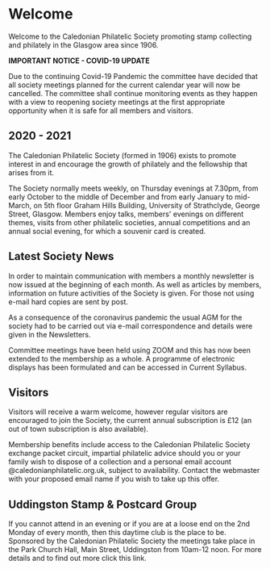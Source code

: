 # Welcome

Welcome to the Caledonian Philatelic Society promoting stamp collecting and philately in the Glasgow area since 1906.

**IMPORTANT NOTICE - COVID-19 UPDATE**

Due to the continuing Covid-19 Pandemic the committee have decided that all society meetings planned for the current calendar year will now be cancelled. The committee shall continue monitoring events as they happen with a view to reopening society meetings at the first appropriate opportunity when it is safe for all members and visitors.

## 2020 - 2021

The Caledonian Philatelic Society (formed in 1906) exists to promote interest in and encourage the growth of philately and the fellowship that arises from it.

The Society normally meets weekly, on Thursday evenings at 7.30pm, from early October to the middle of December and from early January to mid-March, on 5th floor Graham Hills Building, University of Strathclyde, George Street, Glasgow. Members enjoy talks, members' evenings on different themes, visits from other philatelic societies, annual competitions and an annual social evening, for which a souvenir card is created.

## Latest Society News

In order to maintain communication with members a monthly newsletter is now issued at the beginning of each month. As well as articles by members, information on future activities of the Society is given. For those not using e-mail hard copies are sent by post.

As a consequence of the coronavirus pandemic the usual AGM for the society had to be carried out via e-mail correspondence and details were given in the Newsletters.

Committee meetings have been held using ZOOM and this has now been extended to the membership as a whole. A programme of electronic displays has been formulated and can be accessed in Current Syllabus.

## Visitors

Visitors will receive a warm welcome, however regular visitors are encouraged to join the Society, the current annual subscription is &pound;12 (an out of town subscription is also available).

Membership benefits include access to the Caledonian Philatelic Society exchange packet circuit, impartial philatelic advice should you or your family wish to dispose of a collection and a personal email account @caledonianphilatelic.org.uk, subject to availability. Contact the webmaster with your proposed email name if you wish to take up this offer.

## Uddingston Stamp & Postcard Group

If you cannot attend in an evening or if you are at a loose end on the 2nd Monday of every month, then this daytime club is the place to be. Sponsored by the Caledonian Philatelic Society the meetings take place in the Park Church Hall, Main Street, Uddingston from 10am-12 noon. For more details and to find out more click this link.
